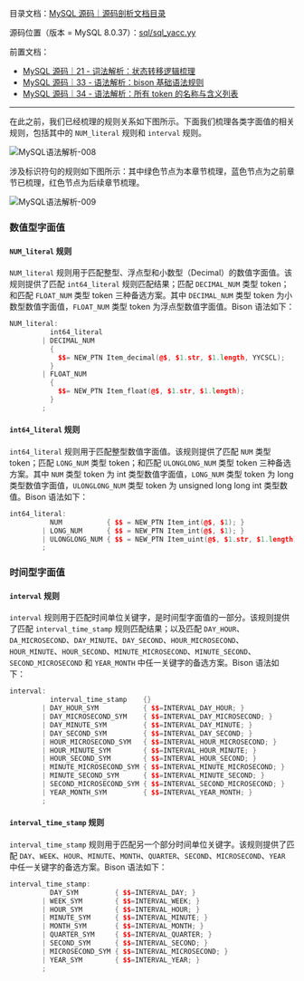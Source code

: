 目录文档：[MySQL 源码｜源码剖析文档目录](https://zhuanlan.zhihu.com/p/714761054)

源码位置（版本 = MySQL 8.0.37）：[sql/sql_yacc.yy](https://github.com/mysql/mysql-server/blob/trunk/sql/sql_yacc.yy)

前置文档：

- [MySQL 源码｜21 - 词法解析：状态转移逻辑梳理](https://zhuanlan.zhihu.com/p/714760407)
- [MySQL 源码｜33 - 语法解析：bison 基础语法规则](https://zhuanlan.zhihu.com/p/714779214)
- [MySQL 源码｜34 - 语法解析：所有 token 的名称与含义列表](https://zhuanlan.zhihu.com/p/714779441)

---

在此之前，我们已经梳理的规则关系如下图所示。下面我们梳理各类字面值的相关规则，包括其中的 `NUM_literal` 规则和 `interval` 规则。

![MySQL语法解析-008](C:\blog\graph\MySQL语法解析-008.png)

涉及标识符句的规则如下图所示：其中绿色节点为本章节梳理，蓝色节点为之前章节已梳理，红色节点为后续章节梳理。

![MySQL语法解析-009](C:\blog\graph\MySQL语法解析-009.png)

### 数值型字面值

#### `NUM_literal` 规则

`NUM_literal` 规则用于匹配整型、浮点型和小数型（Decimal）的数值字面值。该规则提供了匹配 `int64_literal` 规则匹配结果；匹配 `DECIMAL_NUM` 类型 token；和匹配 `FLOAT_NUM` 类型 token 三种备选方案。其中 `DECIMAL_NUM` 类型 token 为小数型数值字面值，`FLOAT_NUM` 类型 token 为浮点型数值字面值。Bison 语法如下：

```C++
NUM_literal:
          int64_literal
        | DECIMAL_NUM
          {
            $$= NEW_PTN Item_decimal(@$, $1.str, $1.length, YYCSCL);
          }
        | FLOAT_NUM
          {
            $$= NEW_PTN Item_float(@$, $1.str, $1.length);
          }
        ;
```

#### `int64_literal` 规则

`int64_literal` 规则用于匹配整型数值字面值。该规则提供了匹配 `NUM` 类型 token；匹配 `LONG_NUM` 类型 token；和匹配 `ULONGLONG_NUM` 类型 token 三种备选方案。其中 `NUM` 类型 token 为 int 类型数值字面值，`LONG_NUM` 类型 token 为 long 类型数值字面值，`ULONGLONG_NUM` 类型 token 为 unsigned long long int 类型数值。Bison 语法如下：

```C++
int64_literal:
          NUM           { $$ = NEW_PTN Item_int(@$, $1); }
        | LONG_NUM      { $$ = NEW_PTN Item_int(@$, $1); }
        | ULONGLONG_NUM { $$ = NEW_PTN Item_uint(@$, $1.str, $1.length); }
        ;
```

### 时间型字面值

#### `interval` 规则

`interval` 规则用于匹配时间单位关键字，是时间型字面值的一部分。该规则提供了匹配 `interval_time_stamp` 规则匹配结果；以及匹配 `DAY_HOUR`、`DA_MICROSECOND`、`DAY_MINUTE`、`DAY_SECOND`、`HOUR_MICROSECOND`、`HOUR_MINUTE`、`HOUR_SECOND`、`MINUTE_MICROSECOND`、`MINUTE_SECOND`、`SECOND_MICROSECOND` 和 `YEAR_MONTH` 中任一关键字的备选方案。Bison 语法如下：

```C++
interval:
          interval_time_stamp    {}
        | DAY_HOUR_SYM           { $$=INTERVAL_DAY_HOUR; }
        | DAY_MICROSECOND_SYM    { $$=INTERVAL_DAY_MICROSECOND; }
        | DAY_MINUTE_SYM         { $$=INTERVAL_DAY_MINUTE; }
        | DAY_SECOND_SYM         { $$=INTERVAL_DAY_SECOND; }
        | HOUR_MICROSECOND_SYM   { $$=INTERVAL_HOUR_MICROSECOND; }
        | HOUR_MINUTE_SYM        { $$=INTERVAL_HOUR_MINUTE; }
        | HOUR_SECOND_SYM        { $$=INTERVAL_HOUR_SECOND; }
        | MINUTE_MICROSECOND_SYM { $$=INTERVAL_MINUTE_MICROSECOND; }
        | MINUTE_SECOND_SYM      { $$=INTERVAL_MINUTE_SECOND; }
        | SECOND_MICROSECOND_SYM { $$=INTERVAL_SECOND_MICROSECOND; }
        | YEAR_MONTH_SYM         { $$=INTERVAL_YEAR_MONTH; }
        ;
```

#### `interval_time_stamp` 规则

`interval_time_stamp` 规则用于匹配另一个部分时间单位关键字。该规则提供了匹配 `DAY`、`WEEK`、`HOUR`、`MINUTE`、`MONTH`、`QUARTER`、`SECOND`、`MICROSECOND`、`YEAR` 中任一关键字的备选方案。Bison 语法如下：

```C++
interval_time_stamp:
          DAY_SYM         { $$=INTERVAL_DAY; }
        | WEEK_SYM        { $$=INTERVAL_WEEK; }
        | HOUR_SYM        { $$=INTERVAL_HOUR; }
        | MINUTE_SYM      { $$=INTERVAL_MINUTE; }
        | MONTH_SYM       { $$=INTERVAL_MONTH; }
        | QUARTER_SYM     { $$=INTERVAL_QUARTER; }
        | SECOND_SYM      { $$=INTERVAL_SECOND; }
        | MICROSECOND_SYM { $$=INTERVAL_MICROSECOND; }
        | YEAR_SYM        { $$=INTERVAL_YEAR; }
        ;
```

